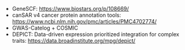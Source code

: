 * GeneSCF: https://www.biostars.org/p/108669/
* canSAR v4 cancer protein annotation tools: https://www.ncbi.nlm.nih.gov/pmc/articles/PMC4702774/
* GWAS-Catelog + COSMIC
* DEPICT: Data-driven expression prioritized integration for complex traits: https://data.broadinstitute.org/mpg/depict/
